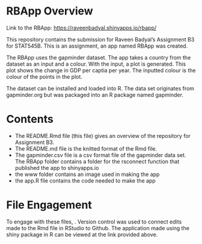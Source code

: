# RBApp Overview

Link to the RBApp: https://raveenbadyal.shinyapps.io/rbapp/

This repository contains the submission for Raveen Badyal’s Assignment
B3 for STAT545B. This is an assignment, an app named RBApp was created.

The RBApp uses the gapminder dataset. The app takes a country from the dataset as an input and a colour. With the input, a plot is generated. This plot shows the change in GDP per captia per year. The inputted colour is the colour of the points in the plot.

The dataset can be installed and loaded into R. The data set originates from gapminder.org but was packaged into an R package named gapminder.

# Contents

- The README.Rmd file (this file) gives an overview of the repository
  for Assignment B3.
- The README.md file is the knitted format of the Rmd file.
- The gapminder.csv file is a csv format file of the gapminder data set.
The RBApp folder contains a folder for the rsconnect function that published the app to shinyapps.io
-   the www folder contains an image used in making the app
-   the app.R file contains the code needed to make the app

# File Engagement

To engage with these files, . Version control was used to connect edits
made to the Rmd file in RStudio to Github. The application made using the shiny package in R can be viewed at the link provided above.
